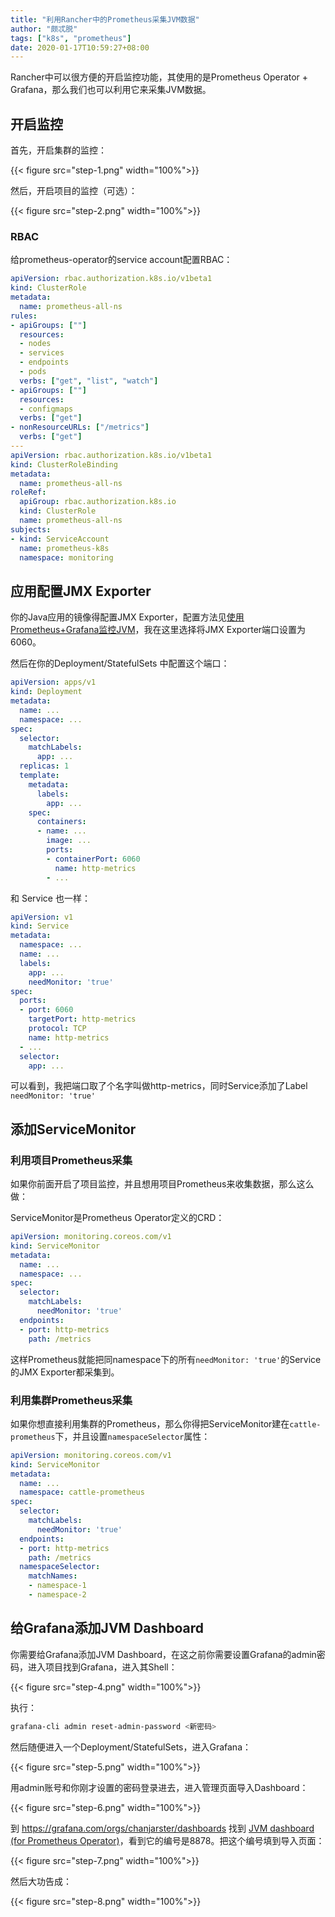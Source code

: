 ```yaml
---
title: "利用Rancher中的Prometheus采集JVM数据"
author: "颇忒脱"
tags: ["k8s", "prometheus"]
date: 2020-01-17T10:59:27+08:00
---
```


<!--more-->

Rancher中可以很方便的开启监控功能，其使用的是Prometheus Operator + Grafana，那么我们也可以利用它来采集JVM数据。

## 开启监控

首先，开启集群的监控：

{{< figure src="step-1.png" width="100%">}}

然后，开启项目的监控（可选）：

{{< figure src="step-2.png" width="100%">}}

### RBAC

给prometheus-operator的service account配置RBAC：

```yaml
apiVersion: rbac.authorization.k8s.io/v1beta1
kind: ClusterRole
metadata:
  name: prometheus-all-ns
rules:
- apiGroups: [""]
  resources:
  - nodes
  - services
  - endpoints
  - pods
  verbs: ["get", "list", "watch"]
- apiGroups: [""]
  resources:
  - configmaps
  verbs: ["get"]
- nonResourceURLs: ["/metrics"]
  verbs: ["get"]
---
apiVersion: rbac.authorization.k8s.io/v1beta1
kind: ClusterRoleBinding
metadata:
  name: prometheus-all-ns
roleRef:
  apiGroup: rbac.authorization.k8s.io
  kind: ClusterRole
  name: prometheus-all-ns
subjects:
- kind: ServiceAccount
  name: prometheus-k8s
  namespace: monitoring
```


## 应用配置JMX Exporter

你的Java应用的镜像得配置JMX Exporter，配置方法见[使用Prometheus+Grafana监控JVM](../../prom-grafana-jvm)，我在这里选择将JMX Exporter端口设置为6060。

然后在你的Deployment/StatefulSets 中配置这个端口：

```yaml
apiVersion: apps/v1
kind: Deployment
metadata:
  name: ...
  namespace: ...
spec:
  selector:
    matchLabels:
      app: ...
  replicas: 1
  template:
    metadata:
      labels:
        app: ...
    spec:
      containers:
      - name: ...
        image: ...
        ports:
        - containerPort: 6060
          name: http-metrics
        - ...
```

和 Service 也一样：

```yaml
apiVersion: v1
kind: Service
metadata:
  namespace: ...
  name: ...
  labels:
    app: ...
    needMonitor: 'true'
spec:
  ports:
  - port: 6060
    targetPort: http-metrics
    protocol: TCP
    name: http-metrics
  - ...
  selector:
    app: ...
```

可以看到，我把端口取了个名字叫做http-metrics，同时Service添加了Label `needMonitor: 'true'`

## 添加ServiceMonitor

### 利用项目Prometheus采集

如果你前面开启了项目监控，并且想用项目Prometheus来收集数据，那么这么做：

ServiceMonitor是Prometheus Operator定义的CRD：

```yaml
apiVersion: monitoring.coreos.com/v1
kind: ServiceMonitor
metadata:
  name: ...
  namespace: ...
spec:
  selector:
    matchLabels:
      needMonitor: 'true'
  endpoints:
  - port: http-metrics
    path: /metrics
```

这样Prometheus就能把同namespace下的所有`needMonitor: 'true'`的Service的JMX Exporter都采集到。

### 利用集群Prometheus采集

如果你想直接利用集群的Prometheus，那么你得把ServiceMonitor建在`cattle-prometheus`下，并且设置`namespaceSelector`属性：

```yaml
apiVersion: monitoring.coreos.com/v1
kind: ServiceMonitor
metadata:
  name: ...
  namespace: cattle-prometheus
spec:
  selector:
    matchLabels:
      needMonitor: 'true'
  endpoints:
  - port: http-metrics
    path: /metrics
  namespaceSelector:
    matchNames:
    - namespace-1
    - namespace-2
```

## 给Grafana添加JVM Dashboard

你需要给Grafana添加JVM Dashboard，在这之前你需要设置Grafana的admin密码，进入项目找到Grafana，进入其Shell：

{{< figure src="step-4.png" width="100%">}}

执行：

```bash
grafana-cli admin reset-admin-password <新密码>
```

然后随便进入一个Deployment/StatefulSets，进入Grafana：

{{< figure src="step-5.png" width="100%">}}

用admin账号和你刚才设置的密码登录进去，进入管理页面导入Dashboard：

{{< figure src="step-6.png" width="100%">}}

到 https://grafana.com/orgs/chanjarster/dashboards 找到 [JVM dashboard (for Prometheus Operator)](https://grafana.com/grafana/dashboards/8878)，看到它的编号是8878。把这个编号填到导入页面：

{{< figure src="step-7.png" width="100%">}}

然后大功告成：

{{< figure src="step-8.png" width="100%">}}

